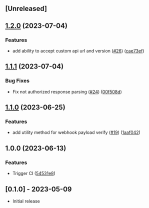 ## [Unreleased]

## [1.2.0](https://github.com/Open-Pix/ruby-sdk/compare/v1.1.1...v1.2.0) (2023-07-04)


### Features

* add ability to accept custom api url and version ([#26](https://github.com/Open-Pix/ruby-sdk/issues/26)) ([cae73ef](https://github.com/Open-Pix/ruby-sdk/commit/cae73ef01bd474e27bcd5246ff3b374f9bfd76e1))

## [1.1.1](https://github.com/Open-Pix/ruby-sdk/compare/v1.1.0...v1.1.1) (2023-07-04)


### Bug Fixes

* Fix not authorized response parsing ([#24](https://github.com/Open-Pix/ruby-sdk/issues/24)) ([00f508d](https://github.com/Open-Pix/ruby-sdk/commit/00f508d4463b25b774ca4c0449c3cd050fdad549))

## [1.1.0](https://github.com/Open-Pix/ruby-sdk/compare/v1.0.0...v1.1.0) (2023-06-25)


### Features

* add utility method for webhook payload verify ([#19](https://github.com/Open-Pix/ruby-sdk/issues/19)) ([1aaf042](https://github.com/Open-Pix/ruby-sdk/commit/1aaf042144951df2a0f9f84c79942c17670f7bef))

## 1.0.0 (2023-06-13)


### Features

* Trigger CI ([54531e8](https://github.com/Open-Pix/ruby-sdk/commit/54531e83fb3ebf520df077897de0f99488ded6db))

## [0.1.0] - 2023-05-09

- Initial release
